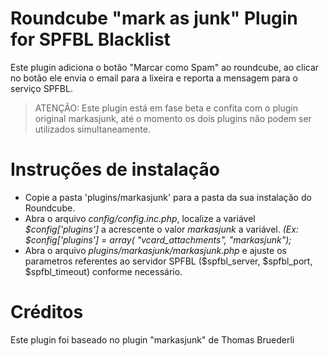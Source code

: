 # Roundcube "mark as junk" Plugin for SPFBL Blacklist
Este plugin adiciona o botão "Marcar como Spam" ao roundcube, ao clicar no botão ele envia o email para a lixeira e reporta a mensagem para o serviço SPFBL.

> ATENÇÃO: Este plugin está em fase beta e confita com o plugin original markasjunk,  até o momento os dois plugins não podem ser utilizados simultaneamente.

# Instruções de instalação
  - Copie a pasta 'plugins/markasjunk' para a pasta da sua instalação do Roundcube.
  - Abra o arquivo *config/config.inc.php*, localize a variável *$config['plugins']* a acrescente o valor *markasjunk* a variável. *(Ex: $config['plugins'] = array( "vcard_attachments", "markasjunk");*
  - Abra o arquivo *plugins/markasjunk/markasjunk.php*  e ajuste os parametros referentes ao servidor SPFBL  ($spfbl_server, $spfbl_port, $spfbl_timeout) conforme necessário.


# Créditos
Este plugin foi baseado no plugin "markasjunk" de Thomas Bruederli
